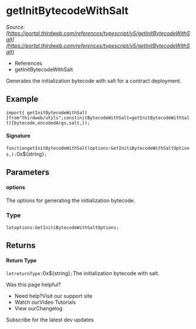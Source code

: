 # getInitBytecodeWithSalt

*Source: [https://portal.thirdweb.com/references/typescript/v5/getInitBytecodeWithSalt](https://portal.thirdweb.com/references/typescript/v5/getInitBytecodeWithSalt)*

* References
* getInitBytecodeWithSalt

Generates the initialization bytecode with salt for a contract deployment.

## Example

`import{ getInitBytecodeWithSalt }from"thirdweb/utils";constinitBytecodeWithSalt=getInitBytecodeWithSalt({bytecode,encodedArgs,salt,});`
#### Signature

`functiongetInitBytecodeWithSalt(options:GetInitiBytecodeWithSaltOptions,):`0x${string}`;`
## Parameters

#### options

The options for generating the initialization bytecode.

### Type

`letoptions:GetInitiBytecodeWithSaltOptions;`
## Returns

#### Return Type

`letreturnType:`0x${string}`;`The initialization bytecode with salt.

Was this page helpful?

* Need help?Visit our support site
* Watch ourVideo Tutorials
* View ourChangelog

Subscribe for the latest dev updates

